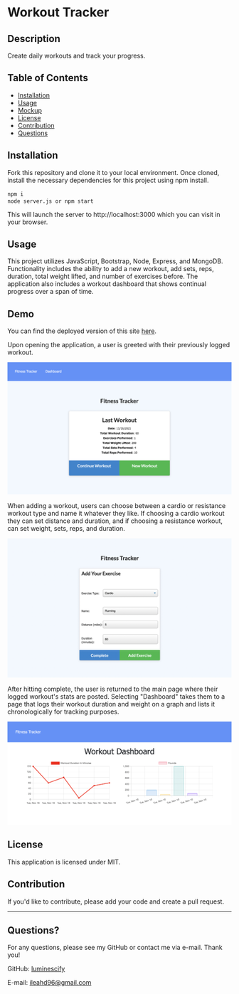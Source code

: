 # Workout Tracker

## Description
Create daily workouts and track your progress.

## Table of Contents

- [Installation](#installation)
- [Usage](#usage)
- [Mockup](#mockup)
- [License](#license)
- [Contribution](#contribution)
- [Questions](#questions)

## Installation
Fork this repository and clone it to your local environment. Once cloned, install the necessary dependencies for this project using npm install. 

```
npm i
node server.js or npm start
```

This will launch the server to http://localhost:3000 which you can visit in your browser.

## Usage

This project utilizes JavaScript, Bootstrap, Node, Express, and MongoDB. Functionality includes the ability to add a new workout, add sets, reps, duration, total weight lifted, and number of exercises before. The application also includes a workout dashboard that shows continual progress over a span of time.

## Demo

You can find the deployed version of this site [here](https://fathomless-everglades-16310.herokuapp.com/?id=619480fcf4e9390016b6b0c3).

Upon opening the application, a user is greeted with their previously logged workout.

![img](./assets/Last-Workout.png)

When adding a workout, users can choose between a cardio or resistance workout type and name it whatever they like. If choosing a cardio workout they can set distance and duration, and if choosing a resistance workout, can set weight, sets, reps, and duration.

![img](./assets/Add-Workout.png)

After hitting complete, the user is returned to the main page where their logged workout's stats are posted. Selecting "Dashboard" takes them to a page that logs their workout duration and weight on a graph and lists it chronologically for tracking purposes.

![img](./assets/Workout-Graph.png)

## License

This application is licensed under MIT.

## Contribution

If you'd like to contribute, please add your code and create a pull request.

---

## Questions?
For any questions, please see my GitHub or contact me via e-mail. Thank you!

GitHub: [luminescify](https://github.com/luminescify)

E-mail: ileahd96@gmail.com